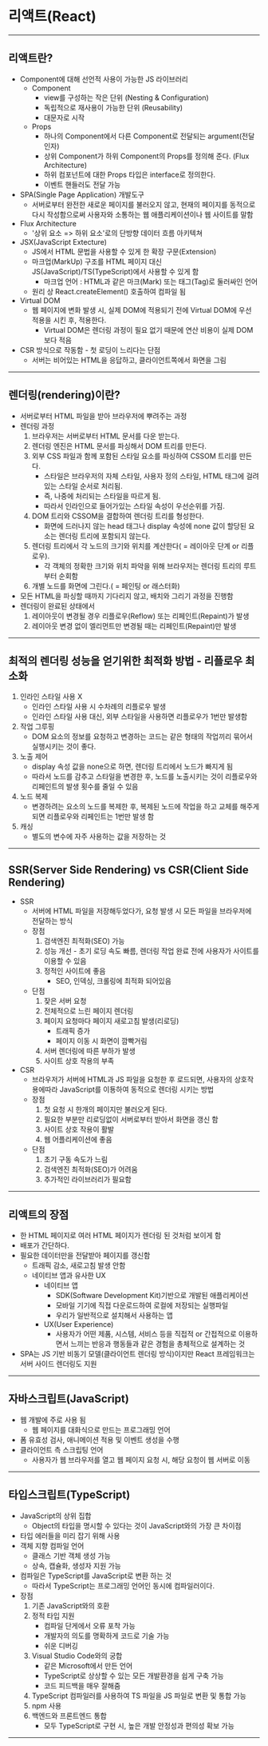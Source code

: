 # 리액트(React)
----
## 리액트란?
- Component에 대해 선언적 사용이 가능한 JS 라이브러리
    - Component
        - view를 구성하는 작은 단위 (Nesting & Configuration)
        - 독립적으로 재사용이 가능한 단위 (Reusability)
        - 대문자로 시작
    - Props
        - 하나의 Component에서 다른 Component로 전달되는 argument(전달인자)
        - 상위 Component가 하위 Component의 Props를 정의해 준다. (Flux Architecture)
        - 하위 컴포넌트에 대한 Props 타입은 interface로 정의한다.
        - 이벤트 핸들러도 전달 가능
- SPA(Single Page Application) 개발도구
    - 서버로부터 완전한 새로운 페이지를 불러오지 않고, 현재의 페이지를 동적으로 다시 작성함으로써 사용자와 소통하는 웹 애플리케이션이나 웹 사이트를 말함
- Flux Architecture
    - '상위 요소 => 하위 요소'로의 단방향 데이터 흐름 아키텍쳐
- JSX(JavaScript Extecture)
    - JS에서 HTML 문법을 사용할 수 있게 한 확장 구문(Extension)
    - 마크업(MarkUp) 구조를 HTML 페이지 대신 JS(JavaScript)/TS(TypeScript)에서 사용할 수 있게 함
        - 마크업 언어 : HTML과 같은 마크(Mark) 또는 태그(Tag)로 둘러싸인 언어
    - 원리 상 React.createElement() 호출하여 컴파일 됨
- Virtual DOM
    - 웹 페이지에 변화 발생 시, 실제 DOM에 적용되기 전에 Virtual DOM에 우선 적용을 시킨 후, 적용한다.
        - Virtual DOM은 렌더링 과정이 필요 없기 때문에 연산 비용이 실제 DOM 보다 적음
- CSR 방식으로 작동함 - 첫 로딩이 느리다는 단점
    - 서버는 비어있는 HTML을 응답하고, 클라이언트쪽에서 화면을 그림
----
## 렌더링(rendering)이란?
- 서버로부터 HTML 파일을 받아 브라우저에 뿌려주는 과정
- 렌더링 과정
    1. 브라우저는 서버로부터 HTML 문서를 다운 받는다. 
    2. 렌더링 엔진은 HTML 문서를 파싱해서 DOM 트리를 만든다.
    3. 외부 CSS 파일과 함께 포함된 스타일 요소를 파싱하여 CSSOM 트리를 만든다.
        - 스타일은 브라우저의 자체 스타일, 사용자 정의 스타일, HTML 태그에 걸려있는 스타일 순서로 처리됨.
        - 즉, 나중에 처리되는 스타일을 따르게 됨.
        - 따라서 인라인으로 들어가있는 스타일 속성이 우선순위를 가짐.
    5. DOM 트리와 CSSOM을 결합하여 렌더링 트리를 형성한다.
        - 화면에 드러나지 않는 head 태그나 display 속성에 none 값이 할당된 요소는 렌더링 트리에 포함되지 않는다.
    6. 렌더링 트리에서 각 노드의 크기와 위치를 계산한다( = 레이아웃 단계 or 리플로우).
        - 각 객체의 정확한 크기와 위치 파악을 위해 브라우저는 렌더링 트리의 루트부터 순회함
    7. 개별 노드를 화면에 그린다.( = 페인팅 or 래스터화)
- 모든 HTML을 파싱할 때까지 기다리지 않고, 배치와 그리기 과정을 진행함
- 렌더링이 완료된 상태에서 
    1. 레이아웃이 변경될 경우 리플로우(Reflow) 또는 리페인트(Repaint)가 발생
    2. 레이아웃 변경 없이 엘리먼트만 변경될 때는 리페인트(Repaint)만 발생
----
## 최적의 렌더링 성능을 얻기위한 최적화 방법 - 리플로우 최소화
1. 인라인 스타일 사용 X
    - 인라인 스타일 사용 시 수차례의 리플로우 발생
    - 인라인 스타일 사용 대신, 외부 스타일을 사용하면 리플로우가 1번만 발생함
2. 작업 그루핑
    - DOM 요소의 정보를 요청하고 변경하는 코드는 같은 형태의 작업끼리 묶어서 실행시키는 것이 좋다.
3. 노출 제어
    - display 속성 값을 none으로 하면, 렌더링 트리에서 노드가 빠지게 됨
    - 따라서 노드를 감추고 스타일을 변경한 후, 노드를 노출시키는 것이 리플로우와 리페인트의 발생 횟수를 줄일 수 있음
4. 노드 복제
    - 변경하려는 요소의 노드를 복제한 후, 복제된 노드에 작업을 하고 교체를 해주게 되면 리플로우와 리페인트는 1번만 발생 함
5. 캐싱
    - 별도의 변수에 자주 사용하는 값을 저장하는 것
----
## SSR(Server Side Rendering) vs CSR(Client Side Rendering)
- SSR
    - 서버에 HTML 파일을 저장해두었다가, 요청 발생 시 모든 파일을 브라우저에 전달하는 방식
    - 장점
        1. 검색엔진 최적화(SEO) 가능
        2. 성능 개선 - 초기 로딩 속도 빠름, 렌더링 작업 완료 전에 사용자가 사이트를 이용할 수 있음
        3. 정적인 사이트에 좋음
            - SEO, 인덱싱, 크롤링에 최적화 되어있음
    - 단점
        1. 잦은 서버 요청
        2. 전체적으로 느린 페이지 렌더링
        3. 페이지 요청마다 페이지 새로고침 발생(리로딩)
            - 트래픽 증가
            - 페이지 이동 시 화면이 깜빡거림
        4. 서버 렌더링에 따른 부하가 발생
        5. 사이트 상호 작용의 부족
- CSR
    - 브라우저가 서버에 HTML과 JS 파일을 요청한 후 로드되면, 사용자의 상호작용에따라 JavaScript를 이둉하여 동적으로 렌더링 시키는 방법
    - 장점
        1. 첫 요청 시 한개의 페이지만 불러오게 된다.
        2. 필요한 부분만 리로딩없이 서버로부터 받아서 화면을 갱신 함
        3. 사이트 상호 작용이 활발
        4. 웹 어플리케이션에 좋음
    - 단점
        1. 초기 구동 속도가 느림
        2. 검색엔진 최적화(SEO)가 어려움
        3. 추가적인 라이브러리가 필요함
----
## 리액트의 장점
- 한 HTML 페이지로 여러 HTML 페이지가 렌더링 된 것처럼 보이게 함
- 배포가 간단하다.
- 필요한 데이터만을 전달받아 페이지를 갱신함
    - 트래픽 감소, 새로고침 발생 안함
    - 네이티브 앱과 유사한 UX
        - 네이티브 앱
            - SDK(Software Development Kit)기반으로 개발된 애플리케이션
            - 모바일 기기에 직접 다운로드하여 로컬에 저장되는 실행파일
            - 우리가 일반적으로 설치해서 사용하는 앱
        - UX(User Experience)
            - 사용자가 어떤 제품, 시스템, 서비스 등을 직접적 or 간접적으로 이용하면서 느끼는 반응과 행동들과 같은 경험을 총체적으로 설계하는 것
- SPA는 JS 기반 비동기 모델(클라이언트 렌더링 방식)이지만 React 프레임워크는 서버 사이드 렌더링도 지원
----
## 자바스크립트(JavaScript)
- 웹 개발에 주로 사용 됨
    - 웹 페이지를 대화식으로 만드는 프로그래밍 언어
- 폼 유효성 검사, 애니메이션 적용 및 이벤트 생성을 수행
- 클라이언트 측 스크립팅 언어
    - 사용자가 웹 브라우저를 열고 웹 페이지 요청 시, 해당 요청이 웹 서버로 이동
----
## 타입스크립트(TypeScript)
- JavaScript의 상위 집합
    - Object의 타입을 명시할 수 있다는 것이 JavaScript와의 가장 큰 차이점
- 타입 에러들을 미리 잡기 위해 사용
- 객체 지향 컴파일 언어
    - 클래스 기반 객체 생성 가능
    - 상속, 캡슐화, 생성자 지원 가능
- 컴파일은 TypeScript를 JavaScript로 변환 하는 것
    - 따라서 TypeScript는 프로그래밍 언어인 동시에 컴파일러이다.
- 장점
    1. 기존 JavaScript와의 호환
    2. 정적 타입 지원
        - 컴파일 단게에서 오류 포착 가능
        - 개발자의 의도를 명확하게 코드로 기술 가능
        - 쉬운 디버깅
    3. Visual Studio Code와의 궁합
        - 같은 Microsoft에서 만든 언어
        - TypeScript로 상상할 수 있는 모든 개발환경을 쉽게 구축 가능
        - 코드 피드백을 매우 잘해줌
    4. TypeScript 컴파일러를 사용하여 TS 파일을 JS 파일로 변환 및 통합 가능
    5. npm 사용
    6. 백엔드와 프론트엔드 통합
        - 모두 TypeScript로 구현 시, 높은 개발 안정성과 편의성 확보 가능
----
